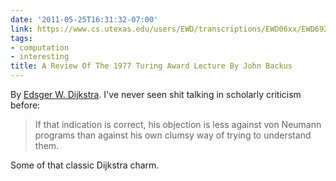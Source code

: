 ```yaml
---
date: '2011-05-25T16:31:32-07:00'
link: https://www.cs.utexas.edu/users/EWD/transcriptions/EWD06xx/EWD692.html
tags:
- computation
- interesting
title: A Review Of The 1977 Turing Award Lecture By John Backus
---
```


By [Edsger W. Dijkstra](https://en.wikipedia.org/wiki/Edsger_W._Dijkstra). I've never seen shit talking in scholarly criticism before:

>If that indication is correct, his objection is less against von Neumann programs than against his own clumsy way of trying to understand them.

Some of that classic Dijkstra charm.
